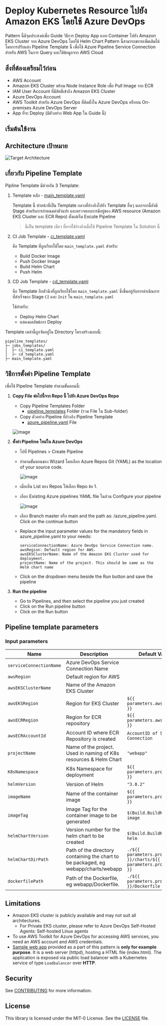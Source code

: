 # Deploy Kubernetes Resource ไปยัง Amazon EKS โดยใช้ Azure DevOps
Pattern นี้มีจุดประสงค์เพื่อ Guide วิธีการ Deploy App แบบ Container ไปยัง Amazon EKS Cluster จาก Azure DevOps โดยใช้ Helm Chart 
Pattern นี้สามารถขยายเพิ่มเติมได้โดยการปรับแต่ง Pipeline Template นี้ เพื่อใช้ Azure Pipeline Service Connection สำหรับ AWS ในการ Query และใช้ข้อมูลจาก AWS Cloud

## สิ่งที่ต้องเตรียมไว้ก่อน
- AWS Account
- Amazon EKS Cluster พร้อม Node Instance Role เพื่อ Pull Image จาก ECR
- IAM User Account ที่มีสิทธิ์เข้าถึง Amazon EKS Cluster
- Azure DevOps Account
- AWS Toolkit สำหรับ Azure DevOps ที่ติดตั้งใน Azure DevOps หรือบน On-premises Azure DevOps Server
- App ที่จะ Deploy (มีตัวอย่าง Web App ใน Guide นี้)

## เริ่มต้นใช้งาน

## Architecture เป้าหมาย
![Target Architecture](./docs/img/Architecture.png "Target Architecture")
## เกี่ยวกับ Pipeline Template
Pipline Template มีด้วยกัน 3 Template:

1. Template หลัก - [main_template.yaml](./pipeline_templates/main_template.yaml)

    Template นี้ ทำหน้าที่เป็น Template กลางที่อ้างอิงไปยัง Template อื่นๆ นอกจากนี้ยังมี Stage สำหรับการกำหนดค่าตัวแปร และตรวจสอบการมีอยู่ของ AWS resource (Amazon EKS Cluster และ ECR Repo) ตั้งแต่เริ่ม Excute Pipeline

    >นี่เป็น template เดียว ที่อาจใช้อ้างอิงเมื่อใช้ Pipeline Template ใน Solution นี้

2. CI Job Template - [ci_template.yaml](./pipeline_templates/job_templates/ci_template.yaml)

    คือ Template ที่ถูกเรียกใช้โดย `main_template.yaml` สำหรับ:
    - Build Docker Image
    - Push Docker Image
    - Build Helm Chart
    - Push Helm

3. CD Job Template - [cd_template.yaml](./pipeline_templates/job_templates/cd_template.yaml)

    คือ Template อีกตัวนึงที่ถูกเรียกใช้โดย `main_template.yaml` ซึ่งขึ้นอยู่กับการดำเนินการที่สำเร็จของ Stage `CI` และ `Init` ใน `main_template.yaml` 
    
    ใช้สำหรับ:
    - Deploy Helm Chart
    - แสดงผลลัพธ์การ Deploy

Template เหล่านี้ถูกจัดอยู่ใน Directory โครงสร้างแบบนี้:
```
pipeline_templates/
├─ jobs_templates/
│  ├─ ci_template.yaml
│  ├─ cd_template.yaml
├─ main_template.yaml
```

## วิธีการตั้งค่า Pipeline Template
เพื่อใช้ Pipeline Template ทำตามขั้นตอนนี้:
1. **Copy File ต่อไปนี้จาก Repo นี้ ไปยัง Azure DevOps Repo**
    * Copy Pipeline Templates Folder
        - [pipeline_templates](./pipeline_templates/) Folder (รวม File ใน Sub-folder)
    * Copy ตัวอย่าง Pipeline ที่อ้างอิง Pipeline Template
        - [azure_pipeline.yaml](./azure_pipeline.yaml) File
    
    ![image](https://github.com/user-attachments/assets/75877316-29e9-4941-85f2-d92a8940f80b)

2. **ตั้งค่า Pipeline ใหม่ใน Azure DevOps**
    * ไปที่ Pipelines > Create Pipeline
    * ทำตามขั้นตอนของ Wizard โดยเลือก Azure Repos Git (YAML) as the location of your source code.

      ![image](https://github.com/user-attachments/assets/ea41da05-545a-4005-b1a5-66285e50844a)

    * เมื่อเห็น List ของ Repos ให้เลือก Repo ข้อ 1.
    * เลือก Existing Azure pipelines YAML file ในส่วน Configure your pipeline

      ![image](https://github.com/user-attachments/assets/0476cf5c-b73f-4bb8-8aa8-510a5ce73c7a)

    * เลือก Branch master หรือ main and the path as: /azure_pipeline.yaml. Click on the continue button
    * Replace the input parameter values for the mandatory fields in azure_pipeline.yaml to your needs:
        ```
        serviceConnectionName: Azure DevOps Service Connection name.
        awsRegion: Default region for AWS.
        awsEKSClusterName: Name of the Amazon EKS Cluster used for deployment.
        projectName: Name of the project. This should be same as the Helm chart name
        ```
    * Click on the dropdown menu beside the Run button and save the pipeline
3. **Run the pipeline**
    * Go to Pipelines, and then select the pipeline you just created
    * Click on the Run pipeline button
    * Click on the Run button

## Pipeline template parameters
### Input parameters

| Name                       | Description                                                     | Default Value         |
| -------------------------  | ----------------------------------------------------------------| --------------------- |
| `serviceConnectionName`    | Azure DevOps Service Connection Name                            |                       |
| `awsRegion`                | Default region for AWS                                          |                       |
| `awsEKSClusterName`        | Name of the Amazon EKS Cluster                                  |                       |
| `awsEKSRegion`             | Region for EKS Cluster                                          | `${{ parameters.awsRegion }}` |
| `awsECRRegion`             | Region for ECR repository                                       | `${{ parameters.awsRegion }}` |
| `awsECRAccountId`          | Account ID where ECR Repository is created                      | `AccountID of Service Connection` |
| `projectName`              | Name of the project. Used in naming of K8s resources & Helm Chart  | `"webapp"` |
| `K8sNamespace`             | K8s Namespace for deployment                                    | `${{ parameters.projectName }}` |
| `helmVersion`              | Version of Helm                                                 | `"3.8.2"` |
| `imageName`                | Name of the container image                                     | `${{ parameters.projectName }}` |
| `imageTag`                 | Image Tag for the container image to be generated               | `$(Build.BuildNumber)-image` |
| `helmChartVersion`         | Version number for the helm chart to be created                 | `$(Build.BuildNumber)-helm`  |
| `helmChartDirPath`         | Path of the directory containing the chart to be packaged, eg webapp/charts/webapp | `./${{ parameters.projectName }}/charts/${{ parameters.projectName }}` |
| `dockerfilePath`           | Path of the Dockerfile, eg webapp/Dockerfile.                   | `./${{ parameters.projectName }}/Dockerfile` |

## Limitations
- Amazon EKS cluster is publicly available and may not suit all architectures.
    - For Private EKS cluster, please refer to Azure DevOps Self-Hosted Agents: Self-hosted Linux agents
- To use AWS Toolkit for Azure DevOps for accessing AWS services, you need an AWS account and AWS credentials.
- [Sample web app](./webapp/charts/README.md) provided as a part of this pattern is **only for example purpose**. It is a web server (httpd), hosting a HTML file (index.html). The application is exposed via public load balancer with a Kubernetes service of type `Loadbalancer` over **HTTP**.

## Security

See [CONTRIBUTING](CONTRIBUTING.md#security-issue-notifications) for more information.

## License

This library is licensed under the MIT-0 License. See the [LICENSE](./LICENSE) file.
